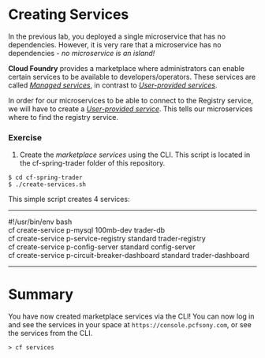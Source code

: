 # Creating Services
In the previous lab, you deployed a single microservice that has no dependencies. However, it is very rare that a microservice has no dependencies - *no microservice is an island!*

**Cloud Foundry** provides a marketplace where administrators can enable certain services to be available to developers/operators. These services are called [*Managed services*](http://docs.pivotal.io/pivotalcf/devguide/services/#managed-services), in contrast to [*User-provided services*](http://docs.pivotal.io/pivotalcf/devguide/services/#user-provided-services). 

In order for our microservices to be able to connect to the Registry service, we will have to create a [*User-provided service*](http://docs.pivotal.io/pivotalcf/devguide/services/user-provided.html). This tells our microservices where to find the registry service.

### Exercise
1. Create the *marketplace services* using the CLI. This script is located in the cf-spring-trader folder of this repository.

```
$ cd cf-spring-trader
$ ./create-services.sh
```

This simple script creates 4 services:

----

  #!/usr/bin/env bash<br>
  cf create-service p-mysql 100mb-dev trader-db<br>
  cf create-service p-service-registry standard trader-registry<br>
  cf create-service p-config-server standard config-server<br>
  cf create-service p-circuit-breaker-dashboard standard trader-dashboard<br>
  
----

# Summary
You have now created marketplace services via the CLI! You can now log in and see the services in your space at `https://console.pcfsony.com`, or see the services from the CLI.

  `> cf services`
